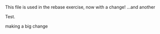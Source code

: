 This file is used in the rebase exercise, now with a change! ...and another

Test.

making a big change
